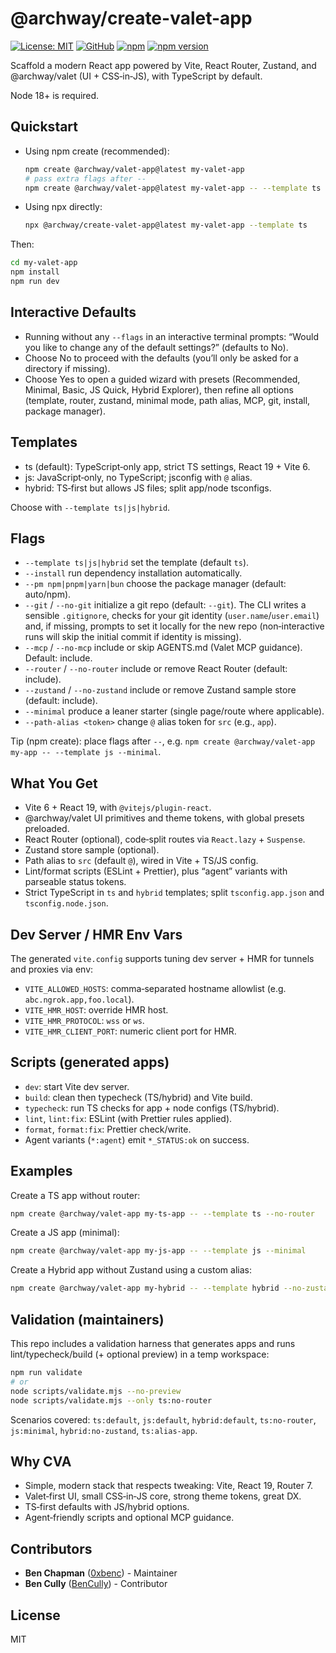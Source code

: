 # @archway/create-valet-app

[![License: MIT](https://img.shields.io/badge/License-MIT-yellow.svg)](https://opensource.org/licenses/MIT)
[![GitHub](https://img.shields.io/badge/GitHub-create--valet--app-181717?logo=github&logoColor=white)](https://github.com/off-court-creations/create-valet-app)
[![npm](https://img.shields.io/badge/npm-%40archway%2Fcreate--valet--app-CB3837?logo=npm&logoColor=white)](https://www.npmjs.com/package/@archway/create-valet-app)
[![npm version](https://img.shields.io/npm/v/@archway/create-valet-app.svg?color=CB3837&logo=npm&logoColor=white)](https://www.npmjs.com/package/@archway/create-valet-app)

Scaffold a modern React app powered by Vite, React Router, Zustand, and @archway/valet (UI + CSS‑in‑JS), with TypeScript by default.

Node 18+ is required.

## Quickstart

- Using npm create (recommended):

  ```bash
  npm create @archway/valet-app@latest my-valet-app
  # pass extra flags after --
  npm create @archway/valet-app@latest my-valet-app -- --template ts
  ```

- Using npx directly:

  ```bash
  npx @archway/create-valet-app@latest my-valet-app --template ts
  ```

Then:

```bash
cd my-valet-app
npm install
npm run dev
```

## Interactive Defaults

- Running without any `--flags` in an interactive terminal prompts: “Would you like to change any of the default settings?” (defaults to No).
- Choose No to proceed with the defaults (you’ll only be asked for a directory if missing).
- Choose Yes to open a guided wizard with presets (Recommended, Minimal, Basic, JS Quick, Hybrid Explorer), then refine all options (template, router, zustand, minimal mode, path alias, MCP, git, install, package manager).

## Templates

- ts (default): TypeScript‑only app, strict TS settings, React 19 + Vite 6.
- js: JavaScript‑only, no TypeScript; jsconfig with `@` alias.
- hybrid: TS‑first but allows JS files; split app/node tsconfigs.

Choose with `--template ts|js|hybrid`.

## Flags

- `--template ts|js|hybrid` set the template (default `ts`).
- `--install` run dependency installation automatically.
- `--pm npm|pnpm|yarn|bun` choose the package manager (default: auto/npm).
- `--git` / `--no-git` initialize a git repo (default: `--git`). The CLI writes a sensible `.gitignore`, checks for your git identity (`user.name`/`user.email`) and, if missing, prompts to set it locally for the new repo (non‑interactive runs will skip the initial commit if identity is missing).
- `--mcp` / `--no-mcp` include or skip AGENTS.md (Valet MCP guidance). Default: include.
- `--router` / `--no-router` include or remove React Router (default: include).
- `--zustand` / `--no-zustand` include or remove Zustand sample store (default: include).
- `--minimal` produce a leaner starter (single page/route where applicable).
- `--path-alias <token>` change `@` alias token for `src` (e.g., `app`).

Tip (npm create): place flags after `--`, e.g. `npm create @archway/valet-app my-app -- --template js --minimal`.

## What You Get

- Vite 6 + React 19, with `@vitejs/plugin-react`.
- @archway/valet UI primitives and theme tokens, with global presets preloaded.
- React Router (optional), code‑split routes via `React.lazy` + `Suspense`.
- Zustand store sample (optional).
- Path alias to `src` (default `@`), wired in Vite + TS/JS config.
- Lint/format scripts (ESLint + Prettier), plus “agent” variants with parseable status tokens.
- Strict TypeScript in `ts` and `hybrid` templates; split `tsconfig.app.json` and `tsconfig.node.json`.

## Dev Server / HMR Env Vars

The generated `vite.config` supports tuning dev server + HMR for tunnels and proxies via env:

- `VITE_ALLOWED_HOSTS`: comma‑separated hostname allowlist (e.g. `abc.ngrok.app,foo.local`).
- `VITE_HMR_HOST`: override HMR host.
- `VITE_HMR_PROTOCOL`: `wss` or `ws`.
- `VITE_HMR_CLIENT_PORT`: numeric client port for HMR.

## Scripts (generated apps)

- `dev`: start Vite dev server.
- `build`: clean then typecheck (TS/hybrid) and Vite build.
- `typecheck`: run TS checks for app + node configs (TS/hybrid).
- `lint`, `lint:fix`: ESLint (with Prettier rules applied).
- `format`, `format:fix`: Prettier check/write.
- Agent variants (`*:agent`) emit `*_STATUS:ok` on success.

## Examples

Create a TS app without router:

```bash
npm create @archway/valet-app my-ts-app -- --template ts --no-router
```

Create a JS app (minimal):

```bash
npm create @archway/valet-app my-js-app -- --template js --minimal
```

Create a Hybrid app without Zustand using a custom alias:

```bash
npm create @archway/valet-app my-hybrid -- --template hybrid --no-zustand --path-alias app
```

## Validation (maintainers)

This repo includes a validation harness that generates apps and runs lint/typecheck/build (+ optional preview) in a temp workspace:

```bash
npm run validate
# or
node scripts/validate.mjs --no-preview
node scripts/validate.mjs --only ts:no-router
```

Scenarios covered: `ts:default`, `js:default`, `hybrid:default`, `ts:no-router`, `js:minimal`, `hybrid:no-zustand`, `ts:alias-app`.

## Why CVA

- Simple, modern stack that respects tweaking: Vite, React 19, Router 7.
- Valet‑first UI, small CSS‑in‑JS core, strong theme tokens, great DX.
- TS‑first defaults with JS/hybrid options.
- Agent‑friendly scripts and optional MCP guidance.

## Contributors

- **Ben Chapman** ([0xbenc](https://github.com/0xbenc)) - Maintainer
- **Ben Cully** ([BenCully](https://github.com/BenCully)) - Contributor

## License

MIT
